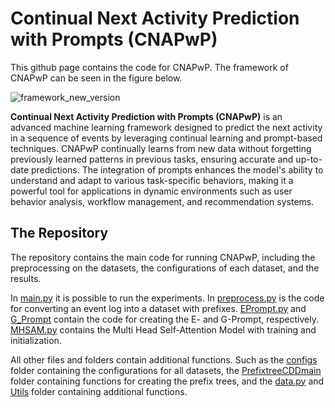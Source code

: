 # Continual Next Activity Prediction with Prompts (CNAPwP)

This github page contains the code for CNAPwP. The framework of CNAPwP can be seen in the figure below.

![framework_new_version](https://github.com/user-attachments/assets/c4c99a54-85f3-4ade-a11e-b04d2b5a5fc9)

**Continual Next Activity Prediction with Prompts (CNAPwP)** is an advanced machine learning framework designed to predict the next activity in a sequence of events by leveraging continual learning and prompt-based techniques. CNAPwP continually learns from new data without forgetting previously learned patterns in previous tasks, ensuring accurate and up-to-date predictions. The integration of prompts enhances the model's ability to understand and adapt to various task-specific behaviors, making it a powerful tool for applications in dynamic environments such as user behavior analysis, workflow management, and recommendation systems. 

## The Repository
The repository contains the main code for running CNAPwP, including the preprocessing on the datasets, the configurations of each dataset, and the results. 

In [main.py](main.py) it is possible to run the experiments. In [preprocess.py](Preprocess.py) is the code for converting an event log into a dataset with prefixes. [EPrompt.py](EPrompt.py) and [G_Prompt](G_Prompt.py) contain the code for creating the E- and G-Prompt, respectively. [MHSAM.py](MHSAM.py) contains the Multi Head Self-Attention Model with training and initialization. 

All other files and folders contain additional functions. Such as the [configs](configs) folder containing the configurations for all datasets, the [PrefixtreeCDDmain](PrefixTreeCDDmain) folder containing functions for creating the prefix trees, and the [data.py](Data.py) and [Utils](Utils) folder containing additional functions. 
